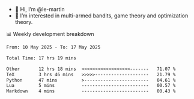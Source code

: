 - 👋 Hi, I’m @le-martin
- 👀 I’m interested in multi-armed bandits, game theory and optimization theory.
<!---- 💞️ I’m looking to collaborate on ...
- 📫 How to reach me ...-->

<!---
Tutorial for using WakaTime stats in GitHub profile: https://github.com/athul/waka-readme
-->

📊 Weekly development breakdown
<!--START_SECTION:waka-->

```txt
From: 10 May 2025 - To: 17 May 2025

Total Time: 17 hrs 19 mins

Other       12 hrs 18 mins  >>>>>>>>>>>>>>>>>>-------   71.07 %
TeX         3 hrs 46 mins   >>>>>--------------------   21.79 %
Python      47 mins         >------------------------   04.61 %
Lua         5 mins          -------------------------   00.57 %
Markdown    4 mins          -------------------------   00.43 %
```

<!--END_SECTION:waka-->

<!---
le-martin/le-martin is a ✨ special ✨ repository because its `README.md` (this file) appears on your GitHub profile.
You can click the Preview link to take a look at your changes.
--->
